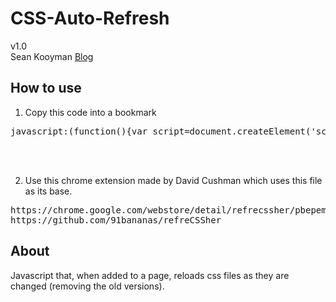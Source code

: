 CSS-Auto-Refresh
========================

v1.0<br />
Sean Kooyman [Blog](http://teachthe.net)<br />

How to use
-----------------
1) Copy this code into a bookmark
<pre>
javascript:(function(){var script=document.createElement('script');script.setAttribute('src','http://htmlpreview.github.com/?https://github.com/seanybob/css-auto-refresh/master/css-auto-refresh.js');document.getElementsByTagName('head')[0].appendChild(script);})();
</pre>
<br /><br />

2) Use this chrome extension made by David Cushman which uses this file as its base.
<pre>
https://chrome.google.com/webstore/detail/refrecssher/pbepemgakpapkpholnanaeielcnlklnn
https://github.com/91bananas/refreCSSher
</pre>

About
-----------------
Javascript that, when added to a page, reloads css files as they are changed (removing the old versions).
